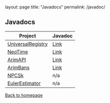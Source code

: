 layout: page
title: "Javadocs"
permalink: /javadoc/

## Javadocs

| Project                                                  | Javadoc                                                  |
|----------------------------------------------------------|----------------------------------------------------------|
| [UniversalRegistry](https://github.com/A248/)            | [Link](https://git.arim.space/javadoc/UniversalRegistry) |
| [NeoTime](https://github.com/A248/NeoTime/)              | [Link](https://git.arim.space/javadoc/NeoTime)           |
| [ArimAPI](https://github.com/A248/ArimAPI)               | [Link](https://git.arim.space/javadoc/ArimAPI)           |
| [ArimBans](https://github.com/A248/ArimBans)             | [Link](https://git.arim.space/javadoc/ArimBans)          |
| [NPCSk](https://github.com/A248/NPCSk)                   | n/a                                                      |
| [EulerEstimator](https://github.com/A248/EulerEstimator) | n/a                                                      |

[Back to homepage](https://git.arim.space)